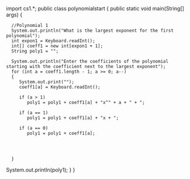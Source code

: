 import cs1.*;
public class polynomialstart
{
   public static void main(String[] args)
   {
  
      //Polynomial 1
      System.out.println("What is the largest exponent for the first polynomial");
      int expon1 = Keyboard.readInt();
      int[] coeff1 = new int[expon1 + 1];
      String poly1 = "";
  
      System.out.println("Enter the coefficients of the polynomial starting with the coefficient next to the largest exponent");
      for (int a = coeff1.length - 1; a >= 0; a--)
      {
         System.out.print("");
         coeff1[a] = Keyboard.readInt();

         if (a > 1)
            poly1 = poly1 + coeff1[a] + "x^" + a + " + ";
            
         if (a == 1)
            poly1 = poly1 + coeff1[a] + "x + ";
            
         if (a == 0)
            poly1 = poly1 + coeff1[a];
    
               
         
         
      }
   System.out.println(poly1);
   }
}

    
